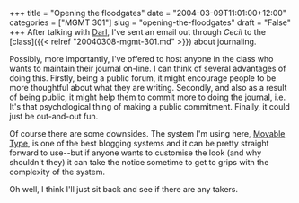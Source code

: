 +++
title = "Opening the floodgates"
date = "2004-03-09T11:01:00+12:00"
categories = ["MGMT 301"]
slug = "opening-the-floodgates"
draft = "False"
+++
After talking with
[Darl](http://www.thereflectivepractitioner.org/dkolb/), I've sent an email out
through _Cecil_ to the
[class]({{< relref "20040308-mgmt-301.md" >}}) about
journaling.

Possibly, more importantly, I've offered to host anyone in the class
who wants to maintain their journal on-line. I can think of several
advantages of doing this. Firstly, being a public forum, it might
encourage people to be more thoughtful about what they are writing.
Secondly, and also as a result of being public, it might help them to
commit more to doing the journal, i.e. It's that psychological
thing of making a public commitment. Finally, it could just be
out-and-out fun.

Of course there are some downsides. The system I'm using here,
[Movable Type](http://www.movabletype.org/), is one of the best
blogging systems and it can be pretty straight forward to use--but
if anyone wants to customise the look (and why shouldn't they) it can
take the notice sometime to get to grips with the complexity of the
system.

Oh well, I think I'll just sit back and see if there are any takers.
